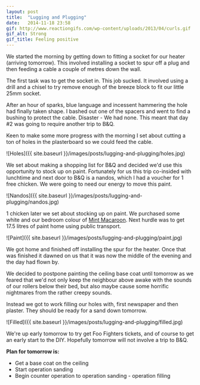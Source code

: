 ```yaml
---
layout: post
title:  "Lugging and Plugging"
date:   2014-11-18 23:58
gif: http://www.reactiongifs.com/wp-content/uploads/2013/04/curls.gif
gif_alt: Strong
gif_title: Feeling positive
---
```


We started the morning by getting down to fitting a socket for our heater (arriving tomorrow). 
This involved installing a socket to spur off a plug and then feeding a cable a couple of metres down the wall.

The first task was to get the socket in. This job sucked. 
It involved using a drill and a chisel to try remove enough of the breeze block to fit our little 25mm socket.

After an hour of sparks, blue language and incessent hammering the hole had finally taken shape. 
I bashed out one of the spacers and went to find a bushing to protect the cable. Disaster - We had none. 
This meant that day #2 was going to require another trip to B&Q. 

Keen to make some more progress with the morning I set about cutting a ton of holes in the plasterboard so we could feed the cable.

![Holes]({{ site.baseurl }}/images/posts/lugging-and-plugging/holes.jpg)

We set about making a shopping list for B&Q and decided we'd use this opportunity to stock up on paint.
Fortunately for us this trip co-insided with lunchtime and next door to B&Q is a nandos, which I had a voucher for 1 free chicken. 
We were going to need our energy to move this paint.

![Nandos]({{ site.baseurl }}/images/posts/lugging-and-plugging/nandos.jpg)

1 chicken later we set about stocking up on paint. We purchased some white and our bedroom colour of [Mint Macaroon](https://www.dulux.co.uk/shop/colour/mint_macaroon). 
Next hurdle was to get 17.5 litres of paint home using public transport. 

![Paint]({{ site.baseurl }}/images/posts/lugging-and-plugging/paint.jpg)

We got home and finished off installing the spur for the heater. Once that was finished it dawned on us that it was now the middle of the evening and the day had flown by. 

We decided to postpone painting the ceiling base coat until tomorrow as we feared that we'd not only keep the neighbour above awake with the sounds of our rollers below their bed, but also maybe cause some horrific nightmares from the rather creepy sounds. 

Instead we got to work filling our holes with, first newspaper and then plaster. They should be ready for a sand down tomorrow.

![Filled]({{ site.baseurl }}/images/posts/lugging-and-plugging/filled.jpg)

We're up early tomorrow to try get Foo Fighters tickets, and of course to get an early start to the DIY. 
Hopefully tomorrow will not involve a trip to B&Q.

**Plan for tomorrow is:**

* Get a base coat on the ceiling
* Start operation sanding
* Begin counter operation to operation sanding - operation filling